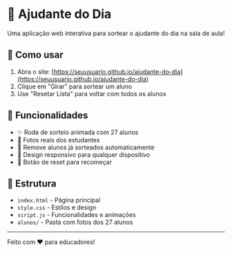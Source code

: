 # 🎯 Ajudante do Dia

Uma aplicação web interativa para sortear o ajudante do dia na sala de aula!

## 🚀 Como usar

1. Abra o site: [https://seuusuario.github.io/ajudante-do-dia](https://seuusuario.github.io/ajudante-do-dia)
2. Clique em "Girar" para sortear um aluno
3. Use "Resetar Lista" para voltar com todos os alunos

## 🎉 Funcionalidades

- ✨ Roda de sorteio animada com 27 alunos
- 📸 Fotos reais dos estudantes
- 🎯 Remove alunos já sorteados automaticamente
- 📱 Design responsivo para qualquer dispositivo
- 🔄 Botão de reset para recomeçar

## 📁 Estrutura

- `index.html` - Página principal
- `style.css` - Estilos e design
- `script.js` - Funcionalidades e animações
- `alunos/` - Pasta com fotos dos 27 alunos

---
Feito com ❤️ para educadores!